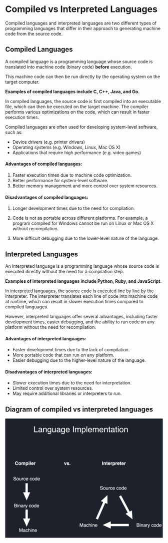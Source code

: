 # Compiled vs Interpreted Languages

Compiled languages and interpreted languages are two different types of programming languages that differ in their approach to generating machine code from the source code.

## Compiled Languages
A compiled language is a programming language whose source code is translated into machine code (binary code) <strong>before</strong> execution. 

This machine code can then be run directly by the operating system on the target computer.

<strong>
Examples of compiled languages include C, C++, Java, and Go.
</strong>

In compiled languages, the source code is first compiled into an executable file, which can then be executed on the target machine. The compiler performs various optimizations on the code, which can result in faster execution times. 

Compiled languages are often used for developing system-level software, such as:

- Device drivers (e.g. printer drivers)
- Operating systems (e.g. Windows, Linux, Mac OS X)
- Applications that require high performance (e.g. video games)

#### Advantages of compiled languages:

1. Faster execution times due to machine code optimization.
2. Better performance for system-level software.
3. Better memory management and more control over system resources.

#### Disadvantages of compiled languages:

1. Longer development times due to the need for compilation.

2. Code is not as portable across different platforms.
For example, a program compiled for Windows cannot be run on Linux or Mac OS X without recompilation.

3. More difficult debugging due to the lower-level nature of the language.


## Interpreted Languages

An interpreted language is a programming language whose source code is executed directly without the need for a compilation step. 

<strong>
Examples of interpreted languages include Python, Ruby, and JavaScript.
</strong>

In interpreted languages, the source code is executed line by line by the interpreter. The interpreter translates each line of code into machine code at runtime, which can result in slower execution times compared to compiled languages. 

However, interpreted languages offer several advantages, including faster development times, easier debugging, and the ability to run code on any platform without the need for recompilation.


#### Advantages of interpreted languages:

* Faster development times due to the lack of compilation.
* More portable code that can run on any platform.
* Easier debugging due to the higher-level nature of the language.


#### Disadvantages of interpreted languages:

* Slower execution times due to the need for interpretation.
* Limited control over system resources.
* May require additional libraries or interpreters to run.

## Diagram of compiled vs interpreted languages

![compiled_vs_interpreted](compiled_interpeted.png)